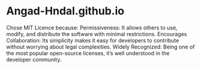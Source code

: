 # Angad-Hndal.github.io

Chose MIT Licence because:
Permissiveness: It allows others to use, modify, and distribute the software with minimal restrictions.
Encourages Collaboration: Its simplicity makes it easy for developers to contribute without worrying about legal complexities.
Widely Recognized: Being one of the most popular open-source licenses, it’s well understood in the developer community.
